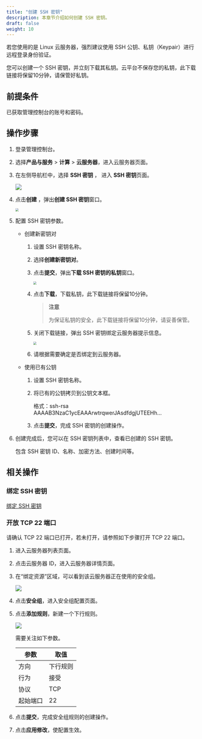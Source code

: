 ```yaml
---
title: "创建 SSH 密钥"
description: 本章节介绍如何创建 SSH 密钥。
draft: false
weight: 10
---
```


若您使用的是 Linux 云服务器，强烈建议使用 SSH 公钥、私钥（Keypair）进行远程登录身份验证。

您可以创建一个 SSH 密钥，并立刻下载其私钥。云平台不保存您的私钥，此下载链接将保留10分钟，请保管好私钥。

## 前提条件

已获取管理控制台的账号和密码。

## 操作步骤

1. 登录管理控制台。

2. 选择**产品与服务** > **计算** > **云服务器**，进入云服务器页面。

3. 在左侧导航栏中，选择 **SSH 密钥** ， 进入 **SSH 密钥**页面。

   ![](/compute/vm/_images/vm_ssh_list.png)

4. 点击**创建** ，弹出**创建 SSH 密钥**窗口。

   <img src="/compute/vm/_images/vm_ssh_win.png" style="zoom:50%;" />

5. 配置 SSH 密钥参数。

   - 创建新密钥对

     1. 设置 SSH 密钥名称。

     2. 选择**创建新密钥对**。

     3. 点击**提交**，弹出**下载 SSH 密钥的私钥**窗口。

        <img src="/compute/vm/_images/vm_ssh_download.png" style="zoom:50%;" />

     4. 点击**下载**，下载私钥，此下载链接将保留10分钟。

        > **注意**
        >
        > 为保证私钥的安全，此下载链接将保留10分钟，请妥善保管。

     5. 关闭下载链接，弹出 SSH 密钥绑定云服务器提示信息。

        <img src="/compute/vm/_images/vm_ssh_bind_prompt.png" style="zoom:50%;" />

     6. 请根据需要确定是否绑定到云服务器。

   - 使用已有公钥

     1. 设置 SSH 密钥名称。

     2. 将已有的公钥拷贝到公钥文本框。

        格式：ssh-rsa AAAAB3NzaC1ycEAAArwtrqwerJAsdfdgjUTEEHh...

     3. 点击**提交**，完成 SSH 密钥的创建操作。

6. 创建完成后，您可以在 SSH 密钥列表中，查看已创建的 SSH 密钥。

   包含 SSH 密钥 ID、名称、加密方法、创建时间等。

## 相关操作

### 绑定 SSH 密钥

 [绑定 SSH 密钥](../20_bind_ssh) 

### 开放 TCP 22 端口

请确认 TCP 22 端口已打开，若未打开，请参照如下步骤打开 TCP 22 端口。

1. 进入云服务器列表页面。

2. 点击云服务器 ID，进入云服务器详情页面。

3. 在“绑定资源”区域，可以看到该云服务器正在使用的安全组。

   ![](/compute/vm/_images/vm_security_group.png)

4. 点击**安全组**，进入安全组配置页面。

5. 点击**添加规则**，新建一个下行规则。

   ![](/compute/vm/_images/vm_security_rule.png)

   需要关注如下参数。

   | 参数     | 取值     |
   | -------- | -------- |
   | 方向     | 下行规则 |
   | 行为     | 接受     |
   | 协议     | TCP      |
   | 起始端口 | 22       |

6. 点击**提交**，完成安全组规则的创建操作。

7. 点击**应用修改**，使配置生效。